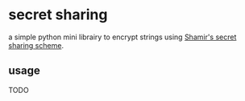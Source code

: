 # secret sharing

a simple python mini librairy to encrypt strings using [Shamir's secret sharing scheme](https://en.wikipedia.org/wiki/Shamir%27s_Secret_Sharing#Mathematical_definition).

## usage

TODO
